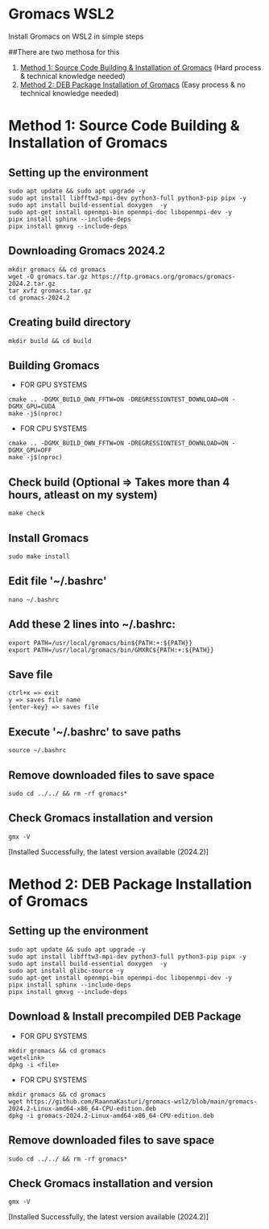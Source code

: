 # Gromacs WSL2
Install Gromacs on WSL2 in simple steps

##There are two methosa for this
1. [Method 1: Source Code Building & Installation of Gromacs](#method-1-source-code-building--installation-of-gromacs) (Hard process & technical knowledge needed)
2. [Method 2: DEB Package Installation of Gromacs](#method-2-deb-package-installation-of-gromacs) (Easy process & no technical knowledge needed)

# Method 1: Source Code Building & Installation of Gromacs
## Setting up the environment
```
sudo apt update && sudo apt upgrade -y
sudo apt install libfftw3-mpi-dev python3-full python3-pip pipx -y
sudo apt install build-essential doxygen  -y 
sudo apt-get install openmpi-bin openmpi-doc libopenmpi-dev -y
pipx install sphinx --include-deps
pipx install gmxvg --include-deps
```
## Downloading Gromacs 2024.2
```
mkdir gromacs && cd gromacs
wget -O gromacs.tar.gz https://ftp.gromacs.org/gromacs/gromacs-2024.2.tar.gz
tar xvfz gromacs.tar.gz
cd gromacs-2024.2
```
## Creating build directory
```
mkdir build && cd build
```
## Building Gromacs
  - FOR GPU SYSTEMS
  ```
  cmake .. -DGMX_BUILD_OWN_FFTW=ON -DREGRESSIONTEST_DOWNLOAD=ON -DGMX_GPU=CUDA
  make -j$(nproc)
  ```
  - FOR CPU SYSTEMS
  ```
  cmake .. -DGMX_BUILD_OWN_FFTW=ON -DREGRESSIONTEST_DOWNLOAD=ON -DGMX_GPU=OFF
  make -j$(nproc)
  ```
## Check build (Optional => Takes more than 4 hours, atleast on my system)
```
make check
```
## Install Gromacs
```
sudo make install
```
## Edit file '~/.bashrc'
```
nano ~/.bashrc
```
## Add these 2 lines into ~/.bashrc:
```
export PATH=/usr/local/gromacs/bin${PATH:+:${PATH}}
export PATH=/usr/local/gromacs/bin/GMXRC${PATH:+:${PATH}}
```
## Save file
`ctrl+x => exit`<br>
`y => saves file name`<br>
`{enter-key} => saves file`
## Execute '~/.bashrc' to save paths
```
source ~/.bashrc
```
## Remove downloaded files to save space
```
sudo cd ../../ && rm -rf gromacs*
```
## Check Gromacs installation and version
```
gmx -V
```
[Installed Successfully, the latest version available (2024.2)]

# Method 2: DEB Package Installation of Gromacs

## Setting up the environment
```
sudo apt update && sudo apt upgrade -y
sudo apt install libfftw3-mpi-dev python3-full python3-pip pipx -y
sudo apt install build-essential doxygen  -y
sudo apt install glibc-source -y
sudo apt-get install openmpi-bin openmpi-doc libopenmpi-dev -y
pipx install sphinx --include-deps
pipx install gmxvg --include-deps
```
## Download &  Install precompiled DEB Package
  - FOR GPU SYSTEMS
  ```
  mkdir gromacs && cd gromacs
  wget<link>
  dpkg -i <file>
  ```
  - FOR CPU SYSTEMS
  ```
  mkdir gromacs && cd gromacs
  wget https://github.com/RaannaKasturi/gromacs-wsl2/blob/main/gromacs-2024.2-Linux-amd64-x86_64-CPU-edition.deb
  dpkg -i gromacs-2024.2-Linux-amd64-x86_64-CPU-edition.deb
  ```
## Remove downloaded files to save space
```
sudo cd ../../ && rm -rf gromacs*
```
## Check Gromacs installation and version
```
gmx -V
```
[Installed Successfully, the latest version available (2024.2)]
